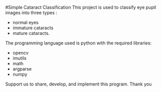 #Simple Cataract Classification
This project is used to classify eye pupil images into three types :
- normal eyes
- immature cataracts
- mature cataracts.  

The programming language used is python with the required libraries: 
- opencv 
- imutils 
- math 
- argparse 
- numpy

Support us to share, develop, and implement this program.
Thank you
